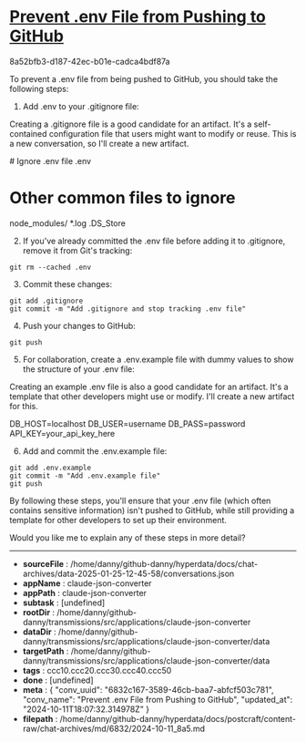 # [Prevent .env File from Pushing to GitHub](https://claude.ai/chat/6832c167-3589-46cb-baa7-abfcf503c781)

8a52bfb3-d187-42ec-b01e-cadca4bdf87a

 To prevent a .env file from being pushed to GitHub, you should take the following steps:

1. Add .env to your .gitignore file:

<antThinking>Creating a .gitignore file is a good candidate for an artifact. It's a self-contained configuration file that users might want to modify or reuse. This is a new conversation, so I'll create a new artifact.</antThinking>

<antArtifact identifier="gitignore-file" type="application/vnd.ant.code" language="gitignore" title=".gitignore file">
# Ignore .env file
.env

# Other common files to ignore
node_modules/
*.log
.DS_Store
</antArtifact>

2. If you've already committed the .env file before adding it to .gitignore, remove it from Git's tracking:

```
git rm --cached .env
```

3. Commit these changes:

```
git add .gitignore
git commit -m "Add .gitignore and stop tracking .env file"
```

4. Push your changes to GitHub:

```
git push
```

5. For collaboration, create a .env.example file with dummy values to show the structure of your .env file:

<antThinking>Creating an example .env file is also a good candidate for an artifact. It's a template that other developers might use or modify. I'll create a new artifact for this.</antThinking>

<antArtifact identifier="env-example-file" type="application/vnd.ant.code" language="plaintext" title=".env.example file">
DB_HOST=localhost
DB_USER=username
DB_PASS=password
API_KEY=your_api_key_here
</antArtifact>

6. Add and commit the .env.example file:

```
git add .env.example
git commit -m "Add .env.example file"
git push
```

By following these steps, you'll ensure that your .env file (which often contains sensitive information) isn't pushed to GitHub, while still providing a template for other developers to set up their environment.

Would you like me to explain any of these steps in more detail?

---

* **sourceFile** : /home/danny/github-danny/hyperdata/docs/chat-archives/data-2025-01-25-12-45-58/conversations.json
* **appName** : claude-json-converter
* **appPath** : claude-json-converter
* **subtask** : [undefined]
* **rootDir** : /home/danny/github-danny/transmissions/src/applications/claude-json-converter
* **dataDir** : /home/danny/github-danny/transmissions/src/applications/claude-json-converter/data
* **targetPath** : /home/danny/github-danny/transmissions/src/applications/claude-json-converter/data
* **tags** : ccc10.ccc20.ccc30.ccc40.ccc50
* **done** : [undefined]
* **meta** : {
  "conv_uuid": "6832c167-3589-46cb-baa7-abfcf503c781",
  "conv_name": "Prevent .env File from Pushing to GitHub",
  "updated_at": "2024-10-11T18:07:32.314978Z"
}
* **filepath** : /home/danny/github-danny/hyperdata/docs/postcraft/content-raw/chat-archives/md/6832/2024-10-11_8a5.md